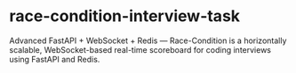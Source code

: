 # race-condition-interview-task
Advanced FastAPI + WebSocket + Redis — Race-Condition is a horizontally scalable, WebSocket-based real-time scoreboard for coding interviews using FastAPI and Redis.
